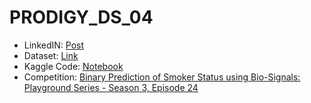 # PRODIGY_DS_04


- LinkedIN: [Post](https://www.linkedin.com/posts/hitesh-arora-luke_binary-prediction-of-smoker-status-using-activity-7126617237867614208-Rsvw?utm_source=share&utm_medium=member_desktop)
- Dataset: [Link](https://www.kaggle.com/competitions/playground-series-s3e24/data)
- Kaggle Code: [Notebook](https://www.kaggle.com/code/bcscuwe1/binary-prediction-of-smoker-status-using-bio-signa)
- Competition: [Binary Prediction of Smoker Status using Bio-Signals: Playground Series - Season 3, Episode 24](https://www.kaggle.com/competitions/playground-series-s3e24)

